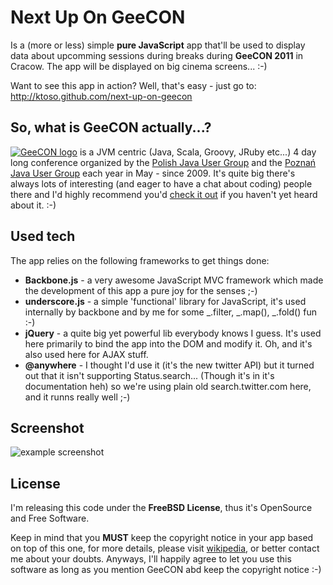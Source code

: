 Next Up On GeeCON
=================
Is a (more or less) simple **pure JavaScript** app that'll be used to display data about upcomming sessions during breaks during **GeeCON 2011** in Cracow.
The app will be displayed on big cinema screens... :-)

Want to see this app in action? Well, that's easy - just go to: <a href="http://ktoso.github.com/next-up-on-geecon">http://ktoso.github.com/next-up-on-geecon</a>


So, what is **GeeCON** actually...?
-----------------------------------
<a href="http://geecon.org/"><img src="https://github.com/ktoso/next-up-on-geecon/raw/master/images/geecon.png" alt="GeeCON logo"/></a> is a JVM centric (Java, Scala, Groovy, JRuby etc...) 4 day long conference organized by 
the <a href="http://www.java.pl">Polish Java User Group</a> and the <a href="http://www.jug.poznan.pl/">Poznań Java User Group</a> each year in May - since 2009.
It's quite big there's always lots of interesting (and eager to have a chat about coding) people there and I'd highly recommend you'd <a href="http://geecon.org">check it out</a> if you haven't yet heard about it. :-)


Used tech
---------
The app relies on the following frameworks to get things done:

* **Backbone.js** - a very awesome JavaScript MVC framework which made the development of this app a pure joy for the senses ;-)
* **underscore.js** - a simple 'functional' library for JavaScript, it's used internally by backbone and by me for some \_.filter, \_.map(), \_.fold() fun :-)
* **jQuery** - a quite big yet powerful lib everybody knows I guess. It's used here primarily to bind the app into the DOM and modify it. Oh, and it's also used here for AJAX stuff.
* **@anywhere** - I thought I'd use it (it's the new twitter API) but it turned out that it isn't supporting Status.search... (Though it's in it's documentation heh) so we're using plain old search.twitter.com here, and it runns really well ;-)


Screenshot
----------
<img src="https://github.com/ktoso/next-up-on-geecon/raw/geekifyMostGeecons/docs/Next%20Up%20On%20GeeCON%202011_1300664698425.png" alt="example screenshot"/>


License
-------
I'm releasing this code under the **FreeBSD License**, thus it's OpenSource and Free Software. 

Keep in mind that you **MUST** keep the copyright notice in your app based on top of this one, for more details, please visit <a href="http://en.wikipedia.org/wiki/BSD_licenses">wikipedia</a>, or better contact me about your doubts. Anyways, I'll happily agree to let you use this software as long as you mention GeeCON abd keep the copyright notice :-)